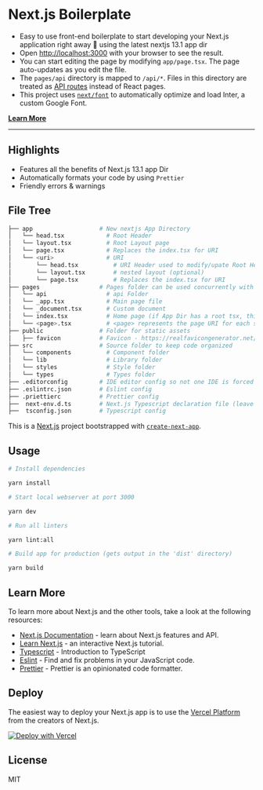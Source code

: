 # Next.js Boilerplate

- Easy to use front-end boilerplate to start developing your Next.js application right away 💯 using the latest nextjs 13.1 app dir
- Open [http://localhost:3000](http://localhost:3000) with your browser to see the result.
- You can start editing the page by modifying `app/page.tsx`. The page auto-updates as you edit the file.
- The `pages/api` directory is mapped to `/api/*`. Files in this directory are treated as [API routes](https://nextjs.org/docs/api-routes/introduction) instead of React pages.
- This project uses [`next/font`](https://nextjs.org/docs/basic-features/font-optimization) to automatically optimize and load Inter, a custom Google Font.

[**Learn More**](#learn-more)

---

## Highlights

- Features all the benefits of Next.js 13.1 app Dir
- Automatically formats your code by using `Prettier`
- Friendly errors & warnings

## File Tree

```bash
├── app                   # New nextjs App Directory 
│   └── head.tsx            # Root Header
│   └── layout.tsx          # Root Layout page
│   └── page.tsx            # Replaces the index.tsx for URI
│   └── <uri>               # URI
│       └── head.tsx          # URI Header used to modify/upate Root Header (optional)
│       └── layout.tsx        # nested layout (optional)
│       └── page.tsx          # Replaces the index.tsx for URI
├── pages                 # Pages folder can be used concurrently with App Directory
│   └── api                 # api Folder
│   └── _app.tsx            # Main page file
│   └── _document.tsx       # Custom document
│   └── index.tsx           # Home page (if App Dir has a root tsx, this cannot exist otherwise there is a conflict)
│   └── <page>.tsx          # <page> represents the page URI for each site page
├── public                # Folder for static assets
│   ├── favicon           # Favicon - https://realfavicongenerator.net/
├── src                   # Source folder to keep code organized
│   └── components          # Component folder
│   └── lib                 # Library folder
│   └── styles              # Style folder
│   └── types               # Types folder
├── .editorconfig         # IDE editor config so not one IDE is forced to be used just the format
├── .eslintrc.json        # Eslint config
├── .priettierc           # Prettier config
├──  next-env.d.ts        # Next.js Typescript declaration file (leave unchanged)
├──  tsconfig.json        # Typescript config
```

This is a [Next.js](https://nextjs.org/) project bootstrapped with [`create-next-app`](https://github.com/vercel/next.js/tree/canary/packages/create-next-app).

## Usage

```bash
# Install dependencies

yarn install

# Start local webserver at port 3000

yarn dev

# Run all linters

yarn lint:all

# Build app for production (gets output in the 'dist' directory)

yarn build
```

## Learn More

To learn more about Next.js and the other tools, take a look at the following resources:

- [Next.js Documentation](https://nextjs.org/docs) - learn about Next.js features and API.
- [Learn Next.js](https://nextjs.org/learn) - an interactive Next.js tutorial.
- [Typescript](https://www.typescriptlang.org/docs/) - Introduction to TypeScript
- [Eslint](https://eslint.org/docs/user-guide) - Find and fix problems in your JavaScript code.
- [Prettier](https://prettier.io/docs/en/index.html) - Prettier is an opinionated code formatter.

## Deploy

The easiest way to deploy your Next.js app is to use the [Vercel Platform](https://vercel.com/new?utm_medium=default-template&filter=next.js&utm_source=create-next-app&utm_campaign=create-next-app-readme) from the creators of Next.js.

[![Deploy with Vercel](https://vercel.com/button)](https://vercel.com/new/project?template=)

## License

MIT
